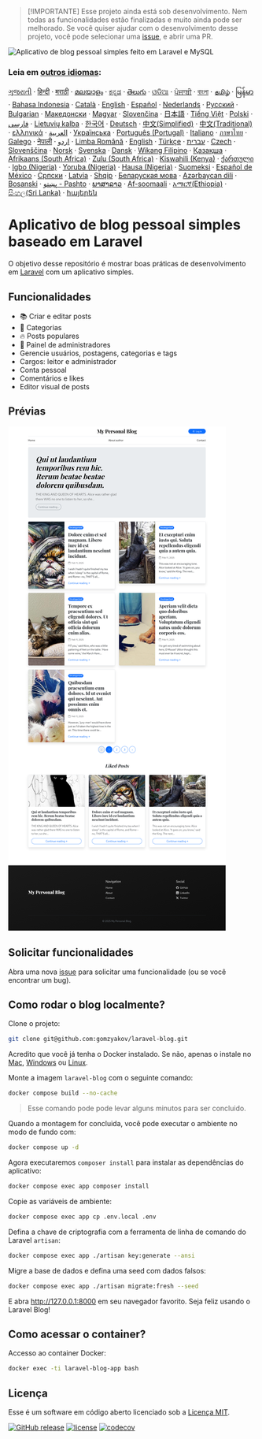 >[!IMPORTANTE]
>Esse projeto ainda está sob desenvolvimento. Nem todas as funcionalidades estão finalizadas e muito ainda pode ser melhorado. Se você quiser ajudar com o desenvolvimento desse projeto, você pode selecionar uma [issue](https://github.com/gomzyakov/laravel-blog/issues), e abrir uma PR.

![Aplicativo de blog pessoal simples feito em Laravel e MySQL](/docs/social-preview-en.png)

### Leia em [outros idiomas](./translations/Translations.md):

[ગુજરાતી](translations/README.guj.md)
&middot; [हिन्दी](translations/README.hi.md)
&middot; [मराठी](translations/README.mr.md)
&middot; [മലയാളം](translations/README.ml.md)
&middot; [ಕನ್ನಡ](translations/README.ka.md)
&middot; [తెలుగు](translations/README.te.md)
&middot; [ଓଡିଆ](translations/README.od.md)
&middot; [ਪੰਜਾਬੀ](translations/README.pb.md)
&middot; [বাংলা](translations/README.bn.md)
&middot; [தமிழ்](translations/README.ta.md)
&middot; [မြန်မာ](translations/README.mm_unicode.md)
&middot; [Bahasa Indonesia](translations/README.id.md)
&middot; [Català](translations/README.ca.md)
&middot; [English](/README.md)
&middot; [Español](translations/README.es.md)
&middot; [Nederlands](translations/README.nl.md)
&middot; [Русский](translations/README.ru.md)
&middot; [Bulgarian](translations/README.bg.md)
&middot; [Македонски](translations/README.mk.md)
&middot; [Magyar](translations/README.hu.md)
&middot; [Slovenčina](translations/README.slk.md)
&middot; [日本語](translations/README.ja.md)
&middot; [Tiếng Việt](translations/README.vn.md)
&middot; [Polski](translations/README.pl.md)
&middot; [فارسی](translations/README.fa.md)
&middot; [Lietuvių kalba](translations/README.lt.md)
&middot; [한국어](translations/README.ko.md)
&middot; [Deutsch](translations/README.de.md)
&middot; [中文(Simplified)](translations/README.zh-cn.md)
&middot; [中文(Traditional)](translations/README.zh-tw.md)
&middot; [ελληνικά](translations/README.gr.md)
&middot; [العربية](translations/README.ar.md)
&middot; [Українська](translations/README.ua.md)
&middot; [Português (Portugal)](translations/README.pt-pt.md)
&middot; [Italiano](translations/README.it.md)
&middot; [ภาษาไทย](translations/README.th.md)
&middot; [Galego](translations/README.gl.md)
&middot; [नेपाली](translations/README.np.md)
&middot; [اردو](translations/README.ur.md)
&middot; [Limba Română](translations/README.ro.md)
&middot; [English](README.md)
&middot; [Türkçe](translations/README.tr.md)
&middot; [עברית](translations/README.hb.md)
&middot; [Czech](translations/README.cs.md)
&middot; [Slovenščina](translations/README.sl.md)
&middot; [Norsk](translations/README.no.md)
&middot; [Svenska](translations/README.se.md)
&middot; [Dansk](translations/README.da.md)
&middot; [Wikang Filipino](translations/README.tl.md)
&middot; [Қазақша](translations/README.kz.md)
&middot; [Afrikaans (South Africa)](translations/README.afk.md)
&middot; [Zulu (South Africa)](translations/README.zul.md)
&middot; [Kiswahili (Kenya)](translations/README.kws.md)
&middot; [ქართული](translations/README.ge.md)
&middot; [Igbo (Nigeria)](translations/README.igb.md)
&middot; [Yoruba (Nigeria)](translations/README.yor.md)
&middot; [Hausa (Nigeria)](translations/README.hau.md)
&middot; [Suomeksi](translations/README.fi.md)
&middot; [Español de México](translations/README.mx.md)
&middot; [Српски](translations/README.sr.md)
&middot; [Latvia](translations/README.lv.md)
&middot; [Shqip](translations/README.al.md)
&middot; [Беларуская мова](translations/README.by.md)
&middot; [Azərbaycan dili](translations/README.aze.md)
&middot; [Bosanski](translations/README.bih.md)
&middot; [پښتو - Pashto](translations/README.ps.md)
&middot; [ພາສາລາວ](translations/README.la.md)
&middot; [Af-soomaali](translations/README.so.md)
&middot; [አማርኛ(Ethiopia)](translations/README.am.md)
&middot; [සිංහල(Sri Lanka)](translations/README.si.md)
&middot; [հայերեն](translations/README.arm.md)

# Aplicativo de blog pessoal simples baseado em Laravel

O objetivo desse repositório é mostrar boas práticas de desenvolvimento em [Laravel](https://laravel.com) com um aplicativo simples.

## Funcionalidades

- 📚 Criar e editar posts
- 🥑 Categorias
- 🔥 Posts populares
- 🎉 Painel de administradores
- Gerencie usuários, postagens, categorias e tags
- Cargos: leitor e administrador
- Conta pessoal
- Comentários e likes
- Editor visual de posts

## Prévias

![Blog](/docs/screenshot-main-page.png)

## Solicitar funcionalidades

Abra uma nova [issue](https://github.com/gomzyakov/laravel-blog/issues) para solicitar uma funcionalidade (ou se você encontrar um bug).

## Como rodar o blog localmente? 

Clone o projeto:

```bash
git clone git@github.com:gomzyakov/laravel-blog.git
```

Acredito que você já tenha o Docker instalado. Se não, apenas o instale no [Mac](https://docs.docker.com/desktop/install/mac-install/), [Windows](https://docs.docker.com/desktop/install/windows-install/) ou [Linux](https://docs.docker.com/desktop/install/linux-install/).

Monte a imagem `laravel-blog` com o seguinte comando:

```bash
docker compose build --no-cache
```

>Esse comando pode pode levar alguns minutos para ser concluido.

Quando a montagem for concluida, você pode executar o ambiente no modo de fundo com:

```bash
docker compose up -d
```

Agora executaremos `composer install` para instalar as dependências do aplicativo:

```bash
docker compose exec app composer install
```

Copie as variáveis de ambiente:

```bash
docker compose exec app cp .env.local .env
```

Defina a chave de criptografia com a ferramenta de linha de comando do Laravel `artisan`:

```bash
docker compose exec app ./artisan key:generate --ansi
```

Migre a base de dados e defina uma seed com dados falsos:

```bash
docker compose exec app ./artisan migrate:fresh --seed
```

E abra http://127.0.0.1:8000 em seu navegador favorito. Seja feliz usando o Laravel Blog!

## Como acessar o container?

Accesso ao container Docker:

```bash
docker exec -ti laravel-blog-app bash
```

## Licença

Esse é um software em código aberto licenciado sob a [Licença MIT](https://github.com/gomzyakov/php-code-style/blob/main/LICENSE).


[![GitHub release](https://img.shields.io/github/release/gomzyakov/laravel-blog.svg)](https://github.com/gomzyakov/laravel-blog/releases/latest)
[![license](https://img.shields.io/badge/License-MIT-green.svg)](https://github.com/gomzyakov/laravel-blog/blob/development/LICENSE)
[![codecov](https://codecov.io/gh/gomzyakov/laravel-blog/branch/main/graph/badge.svg?token=4CYTVMVUYV)](https://codecov.io/gh/gomzyakov/laravel-blog)
